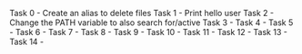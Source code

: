 Task 0 - Create an alias to delete files
Task 1 - Print hello user
Task 2 - Change the PATH variable to also search for/active
Task 3 -
Task 4 -
Task 5 -
Task 6 -
Task 7 -
Task 8 -
Task 9 -
Task 10 -
Task 11 -
Task 12 -
Task 13 -
Task 14 -
